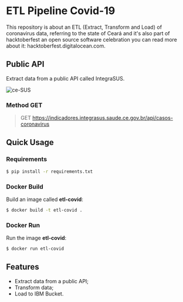 # ETL Pipeline Covid-19

This repository is about an ETL (Extract, Transform and Load) of coronavirus data, referring to the state of Ceará and it's also part of hacktoberfest an open source software celebration you can read more about it: hacktoberfest.digitalocean.com.

## Public API

Extract data from a public API called IntegraSUS.

![ce-SUS](https://user-images.githubusercontent.com/17646546/83458857-a49c0180-a439-11ea-9f60-8ca994680a22.png)

### Method GET

> GET https://indicadores.integrasus.saude.ce.gov.br/api/casos-coronavirus

## Quick Usage

### Requirements

```bash
$ pip install -r requirements.txt
```

### Docker Build

Build an image called **etl-covid**:

```bash
$ docker build -t etl-covid .
```

### Docker Run

Run the image **etl-covid**:

```bash
$ docker run etl-covid
```

## Features

* Extract data from a public API;
* Transform data;
* Load to IBM Bucket.
